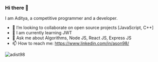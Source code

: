 ### Hi there 👋

<!--
**adist98/adist98** is a ✨ _special_ ✨ repository because its `README.md` (this file) appears on your GitHub profile.

Here are some ideas to get you started:

- 🔭 I’m currently working on ...
- 🌱 I’m currently learning ...
- 👯 I’m looking to collaborate on ...
- 🤔 I’m looking for help with ...
- 💬 Ask me about ...
- 📫 How to reach me: ...
- 😄 Pronouns: ...
- ⚡ Fun fact: ...
-->
I am Aditya, a competitive programmer and a developer.

- 👯 I’m looking to collaborate on open source projects [JavaScript, C++]
- 🌱 I am currently learning JWT
- 💬 Ask me about Algorithms, Node JS, React JS, Express JS
- 📫 How to reach me: https://www.linkedin.com/in/ason98/


<p align="left"> <img src="https://komarev.com/ghpvc/?username=adist98&label=Profile Views&color=blue&style=plastic" alt="adist98" /></p>
